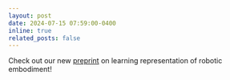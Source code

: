 ```yaml
---
layout: post
date: 2024-07-15 07:59:00-0400
inline: true
related_posts: false
---
```


Check out our new [preprint](https://arxiv.org/abs/2407.08722) on learning representation of robotic embodiment!

